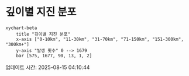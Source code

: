 # 깊이별 지진 분포

```mermaid
xychart-beta
    title "깊이별 지진 분포"
    x-axis ["0-10km", "11-30km", "31-70km", "71-150km", "151-300km", "300km+"]
    y-axis "발생 횟수" 0 --> 1679
    bar [575, 1677, 90, 13, 1, 2]
```

업데이트 시간: 2025-08-15 04:10:44
